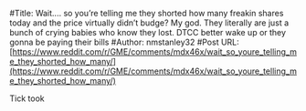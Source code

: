 #Title: Wait.... so you’re telling me they shorted how many freakin shares today and the price virtually didn’t budge? My god. They literally are just a bunch of crying babies who know they lost. DTCC better wake up or they gonna be paying their bills
#Author: nmstanley32
#Post URL: [https://www.reddit.com/r/GME/comments/mdx46x/wait_so_youre_telling_me_they_shorted_how_many/](https://www.reddit.com/r/GME/comments/mdx46x/wait_so_youre_telling_me_they_shorted_how_many/)


Tick took
